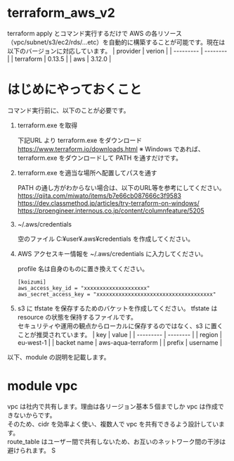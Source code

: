 # terraform_aws_v2
terraform apply とコマンド実行するだけで AWS の各リソース（vpc/subnet/s3/ec2/rds/...etc）を自動的に構築することが可能です。現在は以下のバージョンに対応しています。
| provider  | verion   |
| --------- | -------- |
| terraform | 0.13.5 |
| aws       | 3.12.0 |

# はじめにやっておくこと
コマンド実行前に、以下のことが必要です。
1. terraform.exe を取得

    下記URL より terraform.exe をダウンロード
    https://www.terraform.io/downloads.html
    ※ Windows であれば、terraform.exe をダウンロードして PATH を通すだけです。

2. terraform.exe を適当な場所へ配置してパスを通す

    PATH の通し方がわからない場合は、以下のURL等を参考にしてください。
    https://qiita.com/miwato/items/b7e66cb087666c3f9583
    https://dev.classmethod.jp/articles/try-terraform-on-windows/
    https://proengineer.internous.co.jp/content/columnfeature/5205

3. ~/.aws/credentials

    空のファイル C:¥user¥.aws¥credentials を作成してください。

4. AWS アクセスキー情報を ~/.aws/credentials に入力してください。

    profile 名は自身のものに置き換えてください。
    ```
    [koizumi]
    aws_access_key_id = "xxxxxxxxxxxxxxxxxxxx"
    aws_secret_access_key = "xxxxxxxxxxxxxxxxxxxxxxxxxxxxxxxxxxxxx"
    ```

5. s3 に tfstate を保存するためのバケットを作成してください。
    tfstate は resource の状態を保持するファイルです。<br>
    セキュリティや運用の観点からローカルに保存するのではなく、s3 に置くことが推奨されています。
    | key | value |
    | --------- | -------- |
    | region | eu-west-1 |
    | backet name | aws-aqua-terraform |
    | prefix | username |

以下、module の説明を記載します。

# module vpc
vpc は社内で共有します。理由は各リージョン基本５個までしか vpc は作成できないからです。<br>
そのため、cidr を効率よく使い、複数人で vpc を共有できるよう設計しています。<br>
route_table はユーザー間で共有しないため、お互いのネットワーク間の干渉は避けられます。
S